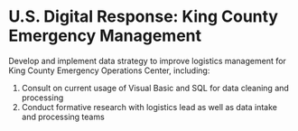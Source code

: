 # U.S. Digital Response: King County Emergency Management

Develop and implement data strategy to improve logistics management for King County Emergency Operations Center, including:
 1. Consult on current usage of Visual Basic and SQL for data cleaning and processing
 2. Conduct formative research with logistics lead as well as data intake and processing teams
